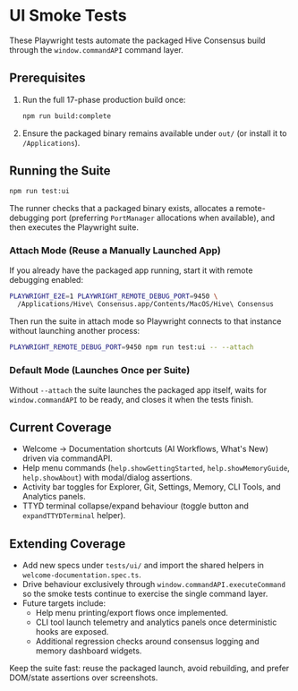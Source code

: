 # UI Smoke Tests

These Playwright tests automate the packaged Hive Consensus build through the `window.commandAPI` command layer.

## Prerequisites

1. Run the full 17-phase production build once:
   ```bash
   npm run build:complete
   ```
2. Ensure the packaged binary remains available under `out/` (or install it to `/Applications`).

## Running the Suite

```bash
npm run test:ui
```

The runner checks that a packaged binary exists, allocates a remote-debugging port (preferring `PortManager` allocations when available), and then executes the Playwright suite.

### Attach Mode (Reuse a Manually Launched App)

If you already have the packaged app running, start it with remote debugging enabled:

```bash
PLAYWRIGHT_E2E=1 PLAYWRIGHT_REMOTE_DEBUG_PORT=9450 \
  /Applications/Hive\ Consensus.app/Contents/MacOS/Hive\ Consensus
```

Then run the suite in attach mode so Playwright connects to that instance without launching another process:

```bash
PLAYWRIGHT_REMOTE_DEBUG_PORT=9450 npm run test:ui -- --attach
```

### Default Mode (Launches Once per Suite)

Without `--attach` the suite launches the packaged app itself, waits for `window.commandAPI` to be ready, and closes it when the tests finish.

## Current Coverage

- Welcome → Documentation shortcuts (AI Workflows, What's New) driven via commandAPI.
- Help menu commands (`help.showGettingStarted`, `help.showMemoryGuide`, `help.showAbout`) with modal/dialog assertions.
- Activity bar toggles for Explorer, Git, Settings, Memory, CLI Tools, and Analytics panels.
- TTYD terminal collapse/expand behaviour (toggle button and `expandTTYDTerminal` helper).

## Extending Coverage

- Add new specs under `tests/ui/` and import the shared helpers in `welcome-documentation.spec.ts`.
- Drive behaviour exclusively through `window.commandAPI.executeCommand` so the smoke tests continue to exercise the single command layer.
- Future targets include:
  - Help menu printing/export flows once implemented.
  - CLI tool launch telemetry and analytics panels once deterministic hooks are exposed.
  - Additional regression checks around consensus logging and memory dashboard widgets.

Keep the suite fast: reuse the packaged launch, avoid rebuilding, and prefer DOM/state assertions over screenshots.
